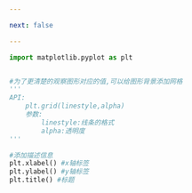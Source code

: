 ```yaml
---

next: false

---
```




<BlogInfo id="540" title="19.添加网格显示" author="白日梦想猿" pv=0 read_times=0 pre_cost_time="0分10秒" category="matplotlib学习" tag_list="['matplotlib学习']" create_time="2021.08.19 14:52:47" update_time="2021.08.19 14:59:42" />

```python
import matplotlib.pyplot as plt


#为了更清楚的观察图形对应的值,可以给图形背景添加网格
'''
API:
    plt.grid(linestyle,alpha)
    参数:
        linestyle:线条的格式
        alpha:透明度
'''

#添加描述信息
plt.xlabel() #x轴标签
plt.ylabel() #y轴标签
plt.title() #标题
```



<ActionBox />
